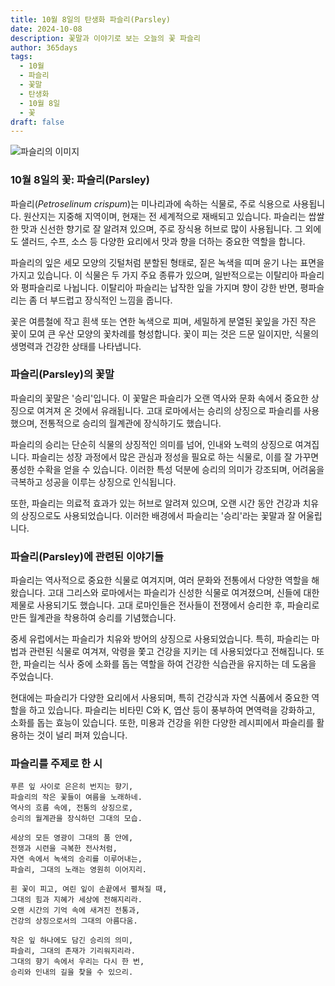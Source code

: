 ```yaml
---
title: 10월 8일의 탄생화 파슬리(Parsley)
date: 2024-10-08
description: 꽃말과 이야기로 보는 오늘의 꽃 파슬리
author: 365days
tags:
  - 10월
  - 파슬리
  - 꽃말
  - 탄생화
  - 10월 8일
  - 꽃
draft: false
---
```



![파슬리의 이미지](https://cdn.pixabay.com/photo/2022/06/05/13/57/cow-parsley-7244120_640.jpg#center)


### 10월 8일의 꽃: 파슬리(Parsley)

파슬리(*Petroselinum crispum*)는 미나리과에 속하는 식물로, 주로 식용으로 사용됩니다. 원산지는 지중해 지역이며, 현재는 전 세계적으로 재배되고 있습니다. 파슬리는 쌉쌀한 맛과 신선한 향기로 잘 알려져 있으며, 주로 장식용 허브로 많이 사용됩니다. 그 외에도 샐러드, 수프, 소스 등 다양한 요리에서 맛과 향을 더하는 중요한 역할을 합니다.

파슬리의 잎은 세모 모양의 깃털처럼 분할된 형태로, 짙은 녹색을 띠며 윤기 나는 표면을 가지고 있습니다. 이 식물은 두 가지 주요 종류가 있으며, 일반적으로는 이탈리아 파슬리와 평파슬리로 나뉩니다. 이탈리아 파슬리는 납작한 잎을 가지며 향이 강한 반면, 평파슬리는 좀 더 부드럽고 장식적인 느낌을 줍니다.

꽃은 여름철에 작고 흰색 또는 연한 녹색으로 피며, 세밀하게 분열된 꽃잎을 가진 작은 꽃이 모여 큰 우산 모양의 꽃차례를 형성합니다. 꽃이 피는 것은 드문 일이지만, 식물의 생명력과 건강한 상태를 나타냅니다.

### 파슬리(Parsley)의 꽃말

파슬리의 꽃말은 '승리'입니다. 이 꽃말은 파슬리가 오랜 역사와 문화 속에서 중요한 상징으로 여겨져 온 것에서 유래됩니다. 고대 로마에서는 승리의 상징으로 파슬리를 사용했으며, 전통적으로 승리의 월계관에 장식하기도 했습니다.

파슬리의 승리는 단순히 식물의 상징적인 의미를 넘어, 인내와 노력의 상징으로 여겨집니다. 파슬리는 성장 과정에서 많은 관심과 정성을 필요로 하는 식물로, 이를 잘 가꾸면 풍성한 수확을 얻을 수 있습니다. 이러한 특성 덕분에 승리의 의미가 강조되며, 어려움을 극복하고 성공을 이루는 상징으로 인식됩니다.

또한, 파슬리는 의료적 효과가 있는 허브로 알려져 있으며, 오랜 시간 동안 건강과 치유의 상징으로도 사용되었습니다. 이러한 배경에서 파슬리는 '승리'라는 꽃말과 잘 어울립니다.

### 파슬리(Parsley)에 관련된 이야기들

파슬리는 역사적으로 중요한 식물로 여겨지며, 여러 문화와 전통에서 다양한 역할을 해왔습니다. 고대 그리스와 로마에서는 파슬리가 신성한 식물로 여겨졌으며, 신들에 대한 제물로 사용되기도 했습니다. 고대 로마인들은 전사들이 전쟁에서 승리한 후, 파슬리로 만든 월계관을 착용하여 승리를 기념했습니다.

중세 유럽에서는 파슬리가 치유와 방어의 상징으로 사용되었습니다. 특히, 파슬리는 마법과 관련된 식물로 여겨져, 악령을 쫓고 건강을 지키는 데 사용되었다고 전해집니다. 또한, 파슬리는 식사 중에 소화를 돕는 역할을 하여 건강한 식습관을 유지하는 데 도움을 주었습니다.

현대에는 파슬리가 다양한 요리에서 사용되며, 특히 건강식과 자연 식품에서 중요한 역할을 하고 있습니다. 파슬리는 비타민 C와 K, 엽산 등이 풍부하여 면역력을 강화하고, 소화를 돕는 효능이 있습니다. 또한, 미용과 건강을 위한 다양한 레시피에서 파슬리를 활용하는 것이 널리 퍼져 있습니다.

### 파슬리를 주제로 한 시

	푸른 잎 사이로 은은히 번지는 향기,
	파슬리의 작은 꽃들이 여름을 노래하네.
	역사의 흐름 속에, 전통의 상징으로,
	승리의 월계관을 장식하던 그대의 모습.
	
	세상의 모든 영광이 그대의 품 안에,
	전쟁과 시련을 극복한 전사처럼,
	자연 속에서 녹색의 승리를 이루어내는,
	파슬리, 그대의 노래는 영원히 이어지리.
	
	흰 꽃이 피고, 여린 잎이 손끝에서 펼쳐질 때,
	그대의 힘과 지혜가 세상에 전해지리라.
	오랜 시간의 기억 속에 새겨진 전통과,
	건강의 상징으로서의 그대의 아름다움.
	
	작은 잎 하나에도 담긴 승리의 의미,
	파슬리, 그대의 존재가 기리워지리라.
	그대의 향기 속에서 우리는 다시 한 번,
	승리와 인내의 길을 찾을 수 있으리.